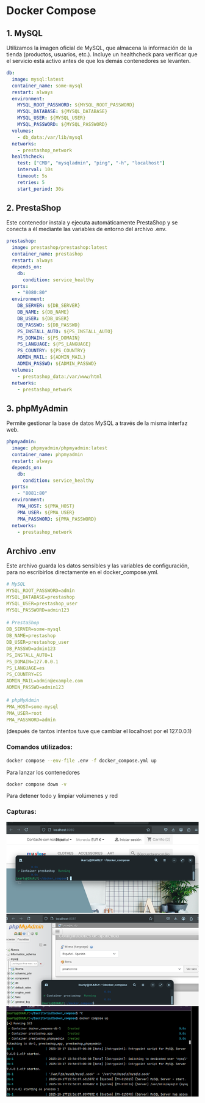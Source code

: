 # Docker Compose

## 1. MySQL
Utilizamos la imagen oficial de MySQL, que almacena la información de la tienda (productos, usuarios, etc.).
Incluye un healthcheck para verificar que el servicio está activo antes de que los demás contenedores se levanten.
```yaml
db:
  image: mysql:latest
  container_name: some-mysql
  restart: always
  environment:
    MYSQL_ROOT_PASSWORD: ${MYSQL_ROOT_PASSWORD}
    MYSQL_DATABASE: ${MYSQL_DATABASE}
    MYSQL_USER: ${MYSQL_USER}
    MYSQL_PASSWORD: ${MYSQL_PASSWORD}
  volumes:
    - db_data:/var/lib/mysql
  networks:
    - prestashop_network
  healthcheck:
    test: ["CMD", "mysqladmin", "ping", "-h", "localhost"]
    interval: 10s
    timeout: 5s
    retries: 5
    start_period: 30s
```
## 2. PrestaShop
Este contenedor instala y ejecuta automáticamente PrestaShop y se conecta a él mediante las variables de entorno del archivo .env.
```yaml
prestashop:
  image: prestashop/prestashop:latest
  container_name: prestashop
  restart: always
  depends_on:
    db:
      condition: service_healthy
  ports:
    - "8080:80"
  environment:
    DB_SERVER: ${DB_SERVER}
    DB_NAME: ${DB_NAME}
    DB_USER: ${DB_USER}
    DB_PASSWD: ${DB_PASSWD}
    PS_INSTALL_AUTO: ${PS_INSTALL_AUTO}
    PS_DOMAIN: ${PS_DOMAIN}
    PS_LANGUAGE: ${PS_LANGUAGE}
    PS_COUNTRY: ${PS_COUNTRY}
    ADMIN_MAIL: ${ADMIN_MAIL}
    ADMIN_PASSWD: ${ADMIN_PASSWD}
  volumes:
    - prestashop_data:/var/www/html
  networks:
    - prestashop_network
```
## 3. phpMyAdmin
Permite gestionar la base de datos MySQL a través de la misma interfaz web.
```yaml
phpmyadmin:
  image: phpmyadmin/phpmyadmin:latest
  container_name: phpmyadmin
  restart: always
  depends_on:
    db:
      condition: service_healthy
  ports:
    - "8081:80"
  environment:
    PMA_HOST: ${PMA_HOST}
    PMA_USER: ${PMA_USER}
    PMA_PASSWORD: ${PMA_PASSWORD}
  networks:
    - prestashop_network

```
## Archivo .env
Este archivo guarda los datos sensibles y las variables de configuración, para no escribirlos directamente en el docker_compose.yml.
```yaml
# MySQL
MYSQL_ROOT_PASSWORD=admin
MYSQL_DATABASE=prestashop
MYSQL_USER=prestashop_user
MYSQL_PASSWORD=admin123

# PrestaShop
DB_SERVER=some-mysql
DB_NAME=prestashop
DB_USER=prestashop_user
DB_PASSWD=admin123
PS_INSTALL_AUTO=1
PS_DOMAIN=127.0.0.1
PS_LANGUAGE=es
PS_COUNTRY=ES
ADMIN_MAIL=admin@example.com
ADMIN_PASSWD=admin123

# phpMyAdmin
PMA_HOST=some-mysql
PMA_USER=root
PMA_PASSWORD=admin
```
(después de tantos intentos tuve que cambiar el localhost por el 127.0.0.1)

### Comandos utilizados:
```bash
docker compose --env-file .env -f docker_compose.yml up 
```
Para lanzar los contenedores
```bash
docker compose down -v
```
Para detener todo y limpiar volúmenes y red
### Capturas:
![Captura desde 2025-10-17 20-04-01.png](Captura%20desde%202025-10-17%2020-04-01.png)
![Captura desde 2025-10-17 20-06-26.png](Captura%20desde%202025-10-17%2020-06-26.png)
![Captura desde 2025-10-17 20-08-37.png](Captura%20desde%202025-10-17%2020-08-37.png)
